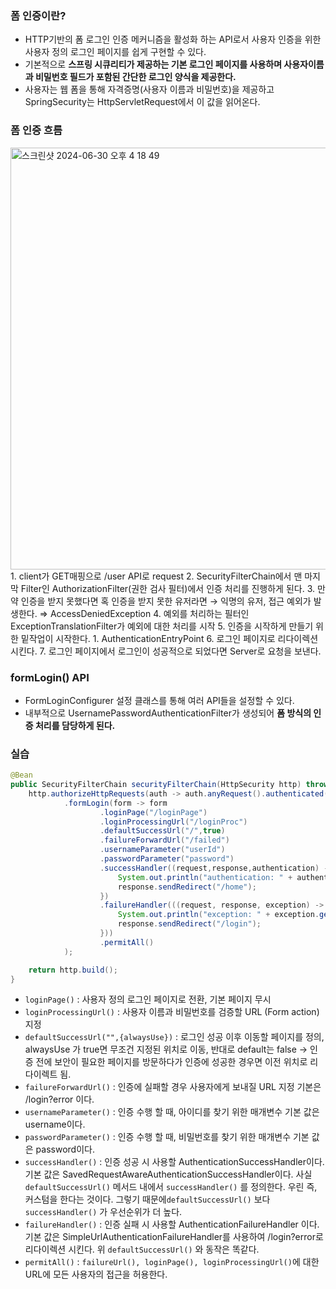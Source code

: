 ### 폼 인증이란?

- HTTP기반의 폼 로그인 인증 메커니즘을 활성화 하는 API로서 사용자 인증을 위한 사용자 정의 로그인 페이지를 쉽게 구현할 수 있다.
- 기본적으로 **스프링 시큐리티가 제공하는 기본 로그인 페이지를 사용하며 사용자이름과 비밀번호 필드가 포함된 간단한 로그인 양식을 제공한다.**
- 사용자는 웹 폼을 통해 자격증명(사용자 이름과 비밀번호)을 제공하고SpringSecurity는 HttpServletRequest에서 이 값을 읽어온다.

### 폼 인증 흐름

<img width="675" alt="스크린샷 2024-06-30 오후 4 18 49" src="https://github.com/sungwooIsGood/Today-I-Learn/assets/98163632/3da16693-8f60-42ea-a8c9-7e22df8f8819">
1. client가 GET매핑으로 /user API로 request
2. SecurityFilterChain에서 맨 마지막 Filter인 AuthorizationFilter(권한 검사 필터)에서 인증 처리를 진행하게 된다.
3. 만약 인증을 받지 못했다면 혹 인증을 받지 못한 유저라면 → 익명의 유저, 접근 예외가 발생한다. ⇒ AccessDeniedException
4. 예외를 처리하는 필터인 ExceptionTranslationFilter가 예외에 대한 처리를 시작
5. 인증을 시작하게 만들기 위한 밑작업이 시작한다.
    1. AuthenticationEntryPoint
6. 로그인 페이지로 리다이렉션 시킨다.
7. 로그인 페이지에서 로그인이 성공적으로 되었다면 Server로 요청을 보낸다.

### formLogin() API

- FormLoginConfigurer 설정 클래스를 통해 여러 API들을 설정할 수 있다.
- 내부적으로 UsernamePasswordAuthenticationFilter가 생성되어 **폼 방식의 인증 처리를 담당하게 된다.**

### 실습

```java
@Bean
public SecurityFilterChain securityFilterChain(HttpSecurity http) throws Exception {
    http.authorizeHttpRequests(auth -> auth.anyRequest().authenticated())
            .formLogin(form -> form
                    .loginPage("/loginPage")
                    .loginProcessingUrl("/loginProc")
                    .defaultSuccessUrl("/",true)
                    .failureForwardUrl("/failed")
                    .usernameParameter("userId")
                    .passwordParameter("password")
                    .successHandler((request,response,authentication) -> {
                        System.out.println("authentication: " + authentication);
                        response.sendRedirect("/home");
                    })
                    .failureHandler(((request, response, exception) -> {
                        System.out.println("exception: " + exception.getMessage());
                        response.sendRedirect("/login");
                    }))
                    .permitAll()
            );

    return http.build();
}
```

- `loginPage()` : 사용자 정의 로그인 페이지로 전환, 기본 페이지 무시
- `loginProcessingUrl()` : 사용자 이름과 비밀번호를 검증할 URL (Form action) 지정
- `defaultSuccessUrl("",{alwaysUse})` : 로그인 성공 이후 이동할 페이지를 정의, alwaysUse 가 true면 무조건 지정된 위치로 이동, 반대로 default는 false → 인증 전에 보안이 필요한 페이지를 방문하다가 인증에 성공한 경우면 이전 위치로 리다이렉트 됨.
- `failureForwardUrl()` : 인증에 실패할 경우 사용자에게 보내질 URL 지정 기본은 /login?error 이다.
- `usernameParameter()` : 인증 수행 할 때, 아이디를 찾기 위한 매개변수 기본 값은 username이다.
- `passwordParameter()` : 인증 수행 할 때, 비밀번호를 찾기 위한 매개변수 기본 값은 password이다.
- `successHandler()` : 인증 성공 시 사용할 AuthenticationSuccessHandler이다. 기본 값은 SavedRequestAwareAuthenticationSuccessHandler이다. 사실 `defaultSuccessUrl()` 메서드 내에서 `successHandler()` 를 정의한다. 우린 즉, 커스텀을 한다는 것이다. 그렇기 때문에`defaultSuccessUrl()` 보다 `successHandler()` 가 우선순위가 더 높다.
- `failureHandler()` : 인증 실패 시 사용할 AuthenticationFailureHandler 이다. 기본 값은 SimpleUrlAuthenticationFailureHandler를 사용하여 /login?error로 리다이렉션 시킨다. 위 `defaultSuccessUrl()` 와 동작은 똑같다.
- `permitAll()` : `failureUrl(), loginPage(), loginProcessingUrl()`에 대한 URL에 모든 사용자의 접근을 허용한다.